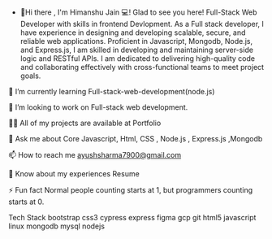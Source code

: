 - 👋Hi there  , I'm Himanshu Jain 💻! Glad to see you here!
Full-Stack Web Developer with skills in frontend Devlopment.
As a Full stack developer, I have experience in designing and developing scalable, secure, and reliable web applications. Proficient in Javascript, Mongodb, Node.js, and Express.js, I am skilled in developing and maintaining server-side logic and RESTful APIs. I am dedicated to delivering high-quality code and collaborating effectively with cross-functional teams to meet project goals.

🌱 I’m currently learning Full-stack-web-development(node.js)

👯 I’m looking to work on Full-stack web development.

👨‍💻 All of my projects are available at Portfolio

💬 Ask me about Core Javascript, Html, CSS , Node.js , Express.js ,Mongodb

📫 How to reach me ayushsharma7900@gmail.com

📄 Know about my experiences Resume

⚡ Fun fact Normal people counting starts at 1, but programmers counting starts at 0.

Tech Stack
bootstrap css3 cypress express figma gcp git html5 javascript linux mongodb mysql nodejs
<!---
aayush761/aayush761 is a ✨ special ✨ repository because its `README.md` (this file) appears on your GitHub profile.
You can click the Preview link to take a look at your changes.
--->
